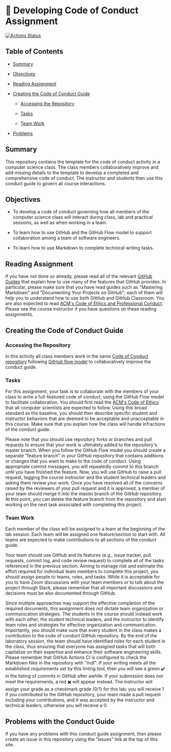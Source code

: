 # :crocodile: Developing Code of Conduct Assignment

[![Actions Status](https://github.com/Allegheny-Mozilla-Fellows/CodeOfConduct/workflows/linting/badge.svg)](https://github.com/Allegheny-Mozilla-Fellows/CodeOfConduct/actions)

## Table of Contents

- [Summary](#summary)

- [Objectives](#objectives)

- [Reading Assignment](#reading-assignment)

- [Creating the Code of Conduct Guide](#creating-the-code-of-conduct-guide)

  - [Accessing the Repository](#accessing-the-repository)

  - [Tasks](#tasks)

  - [Team Work](#team-work)

- [Problems](problems-with-the-conduct-guide)

## Summary

This repository contains the template for the code of conduct activity in a computer science class. The class members collaboratively improve and add missing details to the template to develop a completed and comprehensive code of conduct. The instructor and students then use this conduct guide to govern all course interactions.

## Objectives

- To develop a code of conduct governing how all members of the computer science class will interact during class, lab and practical sessions, as well as when working in a team.

- To learn how to use GitHub and the GitHub Flow model to support collaboration among a team of software engineers.

- To learn how to use Markdown to complete technical writing tasks.

## Reading Assignment

If you have not done so already, please read all of the relevant [GitHub Guides](https://guides.github.com/) that explain how to use many of the features that GitHub provides. In particular, please make sure that you have read guides such as "Mastering Markdown" and "Documenting Your Projects on GitHub"; each of them will help you to understand how to use both GitHub and GitHub Classroom. You are also expected to read [ACM's Code of Ethics and Professional Conduct](https://www.acm.org/code-of-ethics). Please see the course instructor if you have questions on these reading assignments.

## Creating the Code of Conduct Guide

### Accessing the Repository

In this activity all class members work in the same [Code of Conduct repository](https://github.com/Allegheny-Mozilla-Fellows/CodeOfConduct) following [GitHub flow model](https://help.github.com/articles/github-flow/) to collaboratively improve the conduct guide.

### Tasks

For this assignment, your task is to collaborate with the members of your class to write a full-featured code of conduct, using the GitHub Flow model to facilitate collaboration. You should first read the [ACM's Code of Ethics](https://www.acm.org/code-of-ethics) that all computer scientists are expected to follow. Using this broad standard as the baseline, you should then describe specific student and instructor behaviors that are deemed to be acceptable and unacceptable in this course. Make sure that you explain how the class will handle infractions of the conduct guide.
<!---
Students are also invited to
review the [Codes of Values from MIT's Course on Product Engineering
Processes](http://web.mit.edu/2.009/www/codeOfEthics/codeOfEthics.html).
-->

Please note that you should use repository forks or branches and pull requests to ensure that your work is ultimately added to the repository's master branch. When you follow the GitHub Flow model you should create a separate "feature branch" in your GitHub repository that contains additions or changes that you want to make to the code of conduct. Using appropriate commit messages, you will repeatedly commit to this branch until you have finished the feature. Now, you will use GitHub to raise a pull request, tagging the course instructor and the student technical leaders and asking them review your work. Once you have resolved all of the concerns raised by the reviewers of your pull request and it is approved, a member of your team should merge it into the master branch of the GitHub repository. At this point, you can delete the feature branch from the repository and start working on the next task associated with completing this project.

### Team Work

Each member of the class will be assigned to a team at the beginning of the lab session. Each team will be assigned one feature/section to start with. All teams are expected to make contributions to all sections of the conduct guide.

Your team should use GitHub and its features (e.g., issue tracker, pull requests, commit log, and code review request) to complete all of the tasks referenced in the previous section. Aiming to manage risk and estimate the effort required for individual team members to complete this project, you should assign people to teams, roles, and tasks. While it is acceptable for you to have Zoom discussions with your team members or to talk about the project through Slack, please remember that all important discussions and decisions must be also documented through GitHub.

Since multiple approaches may support the effective completion of the required documents, this assignment does not dictate team organization or communication strategies. The students in the course should instead work with each other, the student technical leaders, and the instructor to identify team roles and strategies for effective organization and communication. Importantly, you should make sure that every student in the class makes a contribution to the code of conduct GitHub repository. By the end of the laboratory session, the team should have identified roles for each student in the class, thus ensuring that everyone has assigned tasks that will both capitalize on their expertise and enhance their software engineering skills. Please remember that GitHub Actions CI is configured to check the Markdown files in the repository with "mdl". If your writing meets all the established requirements set by this linting tool, then you will see a green :heavy_check_mark: in the listing of commits in GitHub after awhile. If your submission does not meet the requirements, a red :heavy_multiplication_x: will appear instead. The instructor will assign your grade as a checkmark grade (0/1) for this lab; you will receive 1 if you contributed to the GitHub repository, your team made a pull request including your contributions, and it was accepted by the instructor and technical leaders, otherwise you will receive a 0.

## Problems with the Conduct Guide

If you have any problems with this conduct guide assignment, then please create an issue in this repository using the "Issues" link at the top of this site.
